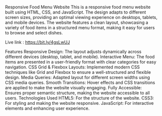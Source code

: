 Responsive Food Menu Website
This is a responsive food menu website built using HTML, CSS, and JavaScript. The design adapts to different screen sizes, providing an optimal viewing experience on desktops, tablets, and mobile devices. The website features a clean layout, showcasing a variety of food items in a structured menu format, making it easy for users to browse and select dishes.

Live link : https://bit.ly/4gsLwUJ


Features
Responsive Design: The layout adjusts dynamically across different devices (desktop, tablet, and mobile).
Interactive Menu: The food items are presented in a user-friendly format with clear categories for easy navigation.
CSS Grid & Flexbox Layouts: Implemented modern CSS techniques like Grid and Flexbox to ensure a well-structured and flexible design.
Media Queries: Adapted layout for different screen widths using CSS media queries.
Smooth Transitions: Hover effects and CSS transitions are applied to make the website visually engaging.
Fully Accessible: Ensures proper semantic structure, making the website accessible to all users.
Technologies Used
HTML5: For the structure of the website.
CSS3: For styling and making the website responsive.
JavaScript: For interactive elements and enhancing user experience.
